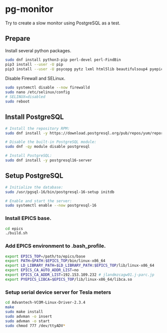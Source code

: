pg-monitor
==========

Try to create a slow monitor using PostgreSQL as a test.

## Prepare

Install several python packages.

``` sh
sudo dnf install python3-pip perl-devel perl-FindBin
pip3 install --user -U pip
pip3 install --user -U psycopg pytz lxml html5lib beautifulsoup4 pyepics pyModbusTCP rich
```

Disable Firewall and SELinux.

``` sh
sudo systemctl disable --now firewalld
sudo nano /etc/selinux/config
# SELINUX=disabled
sudo reboot
```

## Install PostgreSQL

``` sh
# Install the repository RPM:
sudo dnf install -y https://download.postgresql.org/pub/repos/yum/reporpms/EL-9-x86_64/pgdg-redhat-repo-latest.noarch.rpm

# Disable the built-in PostgreSQL module:
sudo dnf -qy module disable postgresql

# Install PostgreSQL:
sudo dnf install -y postgresql16-server
```

## Setup PostgreSQL

```sh
# Initialize the database:
sudo /usr/pgsql-16/bin/postgresql-16-setup initdb

# Enable and start the server:
sudo systemctl enable --now postgresql-16
```

### Install EPICS base.

```sh
cd epics
./build.sh
```

### Add EPICS environment to .bash_profile.

```sh
export EPICS_TOP=/path/to/epics/base
export PATH=$PATH:$EPICS_TOP/bin/linux-x86_64
export LD_LIBRARY_PATH=$LD_LIBRARY_PATH:$EPICS_TOP/lib/linux-x86_64
export EPICS_CA_AUTO_ADDR_LIST=no
export EPICS_CA_ADDR_LIST=192.153.109.232 # jlandmzcagw01.j-parc.jp
export PYEPICS_LIBCA=$EPICS_TOP/lib/linux-x86_64/libca.so
```

### Setup serial device server for Tesla meters

```sh
cd Advantech-VCOM-Linux-Driver-2.3.4
make
sudo make install
sudo advman -o insert
sudo advman -o start
sudo chmod 777 /dev/ttyADV*
```
